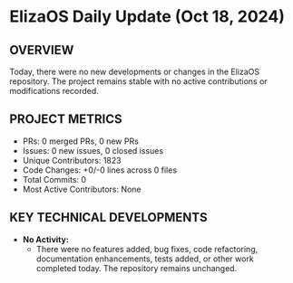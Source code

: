 # ElizaOS Daily Update (Oct 18, 2024)

## OVERVIEW 
Today, there were no new developments or changes in the ElizaOS repository. The project remains stable with no active contributions or modifications recorded.

## PROJECT METRICS
- PRs: 0 merged PRs, 0 new PRs
- Issues: 0 new issues, 0 closed issues
- Unique Contributors: 1823
- Code Changes: +0/-0 lines across 0 files
- Total Commits: 0
- Most Active Contributors: None

## KEY TECHNICAL DEVELOPMENTS
- **No Activity:** 
  - There were no features added, bug fixes, code refactoring, documentation enhancements, tests added, or other work completed today. The repository remains unchanged.
